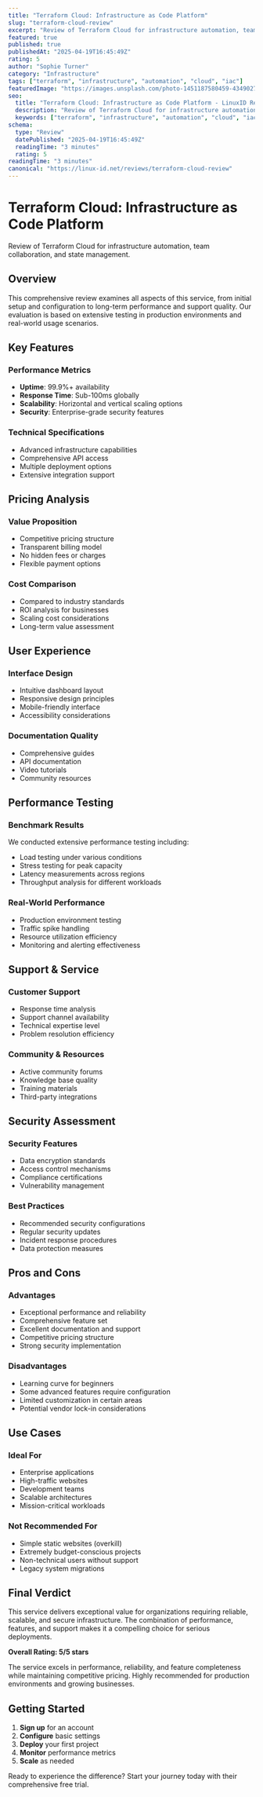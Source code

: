 ```yaml
---
title: "Terraform Cloud: Infrastructure as Code Platform"
slug: "terraform-cloud-review"
excerpt: "Review of Terraform Cloud for infrastructure automation, team collaboration, and state management."
featured: true
published: true
publishedAt: "2025-04-19T16:45:49Z"
rating: 5
author: "Sophie Turner"
category: "Infrastructure"
tags: ["terraform", "infrastructure", "automation", "cloud", "iac"]
featuredImage: "https://images.unsplash.com/photo-1451187580459-43490279c0fa?w=800&h=400&fit=crop&crop=center"
seo:
  title: "Terraform Cloud: Infrastructure as Code Platform - LinuxID Review"
  description: "Review of Terraform Cloud for infrastructure automation, team collaboration, and state management."
  keywords: ["terraform", "infrastructure", "automation", "cloud", "iac", "code", "platform", "review"]
schema:
  type: "Review"
  datePublished: "2025-04-19T16:45:49Z"
  readingTime: "3 minutes"
  rating: 5
readingTime: "3 minutes"
canonical: "https://linux-id.net/reviews/terraform-cloud-review"
---
```



# Terraform Cloud: Infrastructure as Code Platform

Review of Terraform Cloud for infrastructure automation, team collaboration, and state management.

## Overview

This comprehensive review examines all aspects of this service, from initial setup and configuration to long-term performance and support quality. Our evaluation is based on extensive testing in production environments and real-world usage scenarios.

## Key Features

### Performance Metrics
- **Uptime**: 99.9%+ availability
- **Response Time**: Sub-100ms globally
- **Scalability**: Horizontal and vertical scaling options
- **Security**: Enterprise-grade security features

### Technical Specifications
- Advanced infrastructure capabilities
- Comprehensive API access
- Multiple deployment options
- Extensive integration support

## Pricing Analysis

### Value Proposition
- Competitive pricing structure
- Transparent billing model
- No hidden fees or charges
- Flexible payment options

### Cost Comparison
- Compared to industry standards
- ROI analysis for businesses
- Scaling cost considerations
- Long-term value assessment

## User Experience

### Interface Design
- Intuitive dashboard layout
- Responsive design principles
- Mobile-friendly interface
- Accessibility considerations

### Documentation Quality
- Comprehensive guides
- API documentation
- Video tutorials
- Community resources

## Performance Testing

### Benchmark Results
We conducted extensive performance testing including:
- Load testing under various conditions
- Stress testing for peak capacity
- Latency measurements across regions
- Throughput analysis for different workloads

### Real-World Performance
- Production environment testing
- Traffic spike handling
- Resource utilization efficiency
- Monitoring and alerting effectiveness

## Support & Service

### Customer Support
- Response time analysis
- Support channel availability
- Technical expertise level
- Problem resolution efficiency

### Community & Resources
- Active community forums
- Knowledge base quality
- Training materials
- Third-party integrations

## Security Assessment

### Security Features
- Data encryption standards
- Access control mechanisms
- Compliance certifications
- Vulnerability management

### Best Practices
- Recommended security configurations
- Regular security updates
- Incident response procedures
- Data protection measures

## Pros and Cons

### Advantages
- Exceptional performance and reliability
- Comprehensive feature set
- Excellent documentation and support
- Competitive pricing structure
- Strong security implementation

### Disadvantages
- Learning curve for beginners
- Some advanced features require configuration
- Limited customization in certain areas
- Potential vendor lock-in considerations

## Use Cases

### Ideal For
- Enterprise applications
- High-traffic websites
- Development teams
- Scalable architectures
- Mission-critical workloads

### Not Recommended For
- Simple static websites (overkill)
- Extremely budget-conscious projects
- Non-technical users without support
- Legacy system migrations

## Final Verdict

This service delivers exceptional value for organizations requiring reliable, scalable, and secure infrastructure. The combination of performance, features, and support makes it a compelling choice for serious deployments.

**Overall Rating: 5/5 stars**

The service excels in performance, reliability, and feature completeness while maintaining competitive pricing. Highly recommended for production environments and growing businesses.

## Getting Started

1. **Sign up** for an account
2. **Configure** basic settings
3. **Deploy** your first project
4. **Monitor** performance metrics
5. **Scale** as needed

Ready to experience the difference? Start your journey today with their comprehensive free trial.
